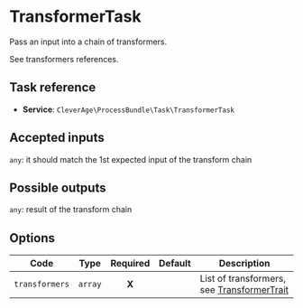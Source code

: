 TransformerTask
===============

Pass an input into a chain of transformers.

See transformers references.

Task reference
--------------

* **Service**: `CleverAge\ProcessBundle\Task\TransformerTask`

Accepted inputs
---------------

`any`: it should match the 1st expected input of the transform chain

Possible outputs
----------------

`any`: result of the transform chain

Options
-------

| Code | Type | Required | Default | Description |
| ---- | ---- | :------: | ------- | ----------- |
| `transformers` | `array` | **X** | | List of transformers, see [TransformerTrait](../traits/transformer_trait.md) |

